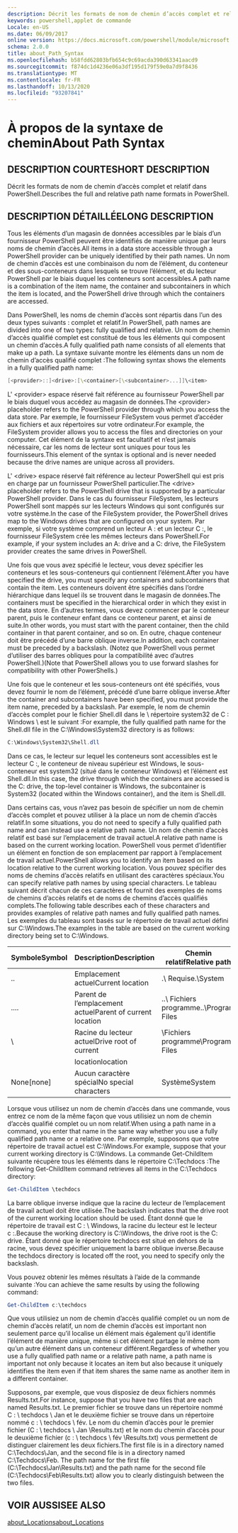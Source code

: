 ```yaml
---
description: Décrit les formats de nom de chemin d’accès complet et relatif dans PowerShell.
keywords: powershell,applet de commande
Locale: en-US
ms.date: 06/09/2017
online version: https://docs.microsoft.com/powershell/module/microsoft.powershell.core/about/about_path_syntax?view=powershell-7&WT.mc_id=ps-gethelp
schema: 2.0.0
title: about_Path_Syntax
ms.openlocfilehash: b58fdd62803bfb654c9c69acda390d63341aacd9
ms.sourcegitcommit: f874dc1d4236e06a3df195d179f59e0a7d9f8436
ms.translationtype: MT
ms.contentlocale: fr-FR
ms.lasthandoff: 10/13/2020
ms.locfileid: "93207841"
---
```

# <a name="about-path-syntax"></a><span data-ttu-id="8d7d8-104">À propos de la syntaxe de chemin</span><span class="sxs-lookup"><span data-stu-id="8d7d8-104">About Path Syntax</span></span>

## <a name="short-description"></a><span data-ttu-id="8d7d8-105">DESCRIPTION COURTE</span><span class="sxs-lookup"><span data-stu-id="8d7d8-105">SHORT DESCRIPTION</span></span>
<span data-ttu-id="8d7d8-106">Décrit les formats de nom de chemin d’accès complet et relatif dans PowerShell.</span><span class="sxs-lookup"><span data-stu-id="8d7d8-106">Describes the full and relative path name formats in  PowerShell.</span></span>

## <a name="long-description"></a><span data-ttu-id="8d7d8-107">DESCRIPTION DÉTAILLÉE</span><span class="sxs-lookup"><span data-stu-id="8d7d8-107">LONG DESCRIPTION</span></span>

<span data-ttu-id="8d7d8-108">Tous les éléments d’un magasin de données accessibles par le biais d’un fournisseur PowerShell peuvent être identifiés de manière unique par leurs noms de chemin d’accès.</span><span class="sxs-lookup"><span data-stu-id="8d7d8-108">All items in a data store accessible through a PowerShell provider can be uniquely identified by their path names.</span></span> <span data-ttu-id="8d7d8-109">Un nom de chemin d’accès est une combinaison du nom de l’élément, du conteneur et des sous-conteneurs dans lesquels se trouve l’élément, et du lecteur PowerShell par le biais duquel les conteneurs sont accessibles.</span><span class="sxs-lookup"><span data-stu-id="8d7d8-109">A path name is a combination of the item name, the container and subcontainers in which the item is located, and the PowerShell drive through which the containers are accessed.</span></span>

<span data-ttu-id="8d7d8-110">Dans PowerShell, les noms de chemin d’accès sont répartis dans l’un des deux types suivants : complet et relatif.</span><span class="sxs-lookup"><span data-stu-id="8d7d8-110">In PowerShell, path names are divided into one of two types: fully qualified and relative.</span></span> <span data-ttu-id="8d7d8-111">Un nom de chemin d’accès qualifié complet est constitué de tous les éléments qui composent un chemin d’accès.</span><span class="sxs-lookup"><span data-stu-id="8d7d8-111">A fully qualified path name consists of all elements that make up a path.</span></span> <span data-ttu-id="8d7d8-112">La syntaxe suivante montre les éléments dans un nom de chemin d’accès qualifié complet :</span><span class="sxs-lookup"><span data-stu-id="8d7d8-112">The following syntax shows the elements in a fully qualified path name:</span></span>

```powershell
[<provider>::]<drive>:[\<container>[\<subcontainer>...]]\<item>
```

<span data-ttu-id="8d7d8-113">L' \<provider\> espace réservé fait référence au fournisseur PowerShell par le biais duquel vous accédez au magasin de données.</span><span class="sxs-lookup"><span data-stu-id="8d7d8-113">The \<provider\> placeholder refers to the PowerShell provider through which you access the data store.</span></span> <span data-ttu-id="8d7d8-114">Par exemple, le fournisseur FileSystem vous permet d’accéder aux fichiers et aux répertoires sur votre ordinateur.</span><span class="sxs-lookup"><span data-stu-id="8d7d8-114">For example, the FileSystem provider allows you to access the files and directories on your computer.</span></span> <span data-ttu-id="8d7d8-115">Cet élément de la syntaxe est facultatif et n’est jamais nécessaire, car les noms de lecteur sont uniques pour tous les fournisseurs.</span><span class="sxs-lookup"><span data-stu-id="8d7d8-115">This element of the syntax is optional and is never needed because the drive names are unique across all providers.</span></span>

<span data-ttu-id="8d7d8-116">L' \<drive\> espace réservé fait référence au lecteur PowerShell qui est pris en charge par un fournisseur PowerShell particulier.</span><span class="sxs-lookup"><span data-stu-id="8d7d8-116">The \<drive\> placeholder refers to the PowerShell drive that is supported by a particular PowerShell provider.</span></span> <span data-ttu-id="8d7d8-117">Dans le cas du fournisseur FileSystem, les lecteurs PowerShell sont mappés sur les lecteurs Windows qui sont configurés sur votre système.</span><span class="sxs-lookup"><span data-stu-id="8d7d8-117">In the case of the FileSystem provider, the PowerShell drives map to the Windows drives that are configured on your system.</span></span> <span data-ttu-id="8d7d8-118">Par exemple, si votre système comprend un lecteur A : et un lecteur C :, le fournisseur FileSystem crée les mêmes lecteurs dans PowerShell.</span><span class="sxs-lookup"><span data-stu-id="8d7d8-118">For example, if your system includes an A: drive and a C: drive, the FileSystem provider creates the same drives in PowerShell.</span></span>

<span data-ttu-id="8d7d8-119">Une fois que vous avez spécifié le lecteur, vous devez spécifier les conteneurs et les sous-conteneurs qui contiennent l’élément.</span><span class="sxs-lookup"><span data-stu-id="8d7d8-119">After you have specified the drive, you must specify any containers and subcontainers that contain the item.</span></span> <span data-ttu-id="8d7d8-120">Les conteneurs doivent être spécifiés dans l’ordre hiérarchique dans lequel ils se trouvent dans le magasin de données.</span><span class="sxs-lookup"><span data-stu-id="8d7d8-120">The containers must be specified in the hierarchical order in which they exist in the data store.</span></span> <span data-ttu-id="8d7d8-121">En d’autres termes, vous devez commencer par le conteneur parent, puis le conteneur enfant dans ce conteneur parent, et ainsi de suite.</span><span class="sxs-lookup"><span data-stu-id="8d7d8-121">In other words, you must start with the parent container, then the child container in that parent container, and so on.</span></span> <span data-ttu-id="8d7d8-122">En outre, chaque conteneur doit être précédé d’une barre oblique inverse.</span><span class="sxs-lookup"><span data-stu-id="8d7d8-122">In addition, each container must be preceded by a backslash.</span></span> <span data-ttu-id="8d7d8-123">(Notez que PowerShell vous permet d’utiliser des barres obliques pour la compatibilité avec d’autres PowerShell.)</span><span class="sxs-lookup"><span data-stu-id="8d7d8-123">(Note that PowerShell allows you to use forward slashes for compatibility with other PowerShells.)</span></span>

<span data-ttu-id="8d7d8-124">Une fois que le conteneur et les sous-conteneurs ont été spécifiés, vous devez fournir le nom de l’élément, précédé d’une barre oblique inverse.</span><span class="sxs-lookup"><span data-stu-id="8d7d8-124">After the container and subcontainers have been specified, you must provide the item name, preceded by a backslash.</span></span> <span data-ttu-id="8d7d8-125">Par exemple, le nom de chemin d’accès complet pour le fichier Shell.dll dans le \\ répertoire system32 de C : Windows \\ est le suivant :</span><span class="sxs-lookup"><span data-stu-id="8d7d8-125">For example, the fully qualified path name for the Shell.dll file in the C:\\Windows\\System32 directory is as follows:</span></span>

```powershell
C:\Windows\System32\Shell.dll
```

<span data-ttu-id="8d7d8-126">Dans ce cas, le lecteur sur lequel les conteneurs sont accessibles est le lecteur C :, le conteneur de niveau supérieur est Windows, le sous-conteneur est system32 (situé dans le conteneur Windows) et l’élément est Shell.dll.</span><span class="sxs-lookup"><span data-stu-id="8d7d8-126">In this case, the drive through which the containers are accessed is the C: drive, the top-level container is Windows, the subcontainer is System32 (located within the Windows container), and the item is Shell.dll.</span></span>

<span data-ttu-id="8d7d8-127">Dans certains cas, vous n’avez pas besoin de spécifier un nom de chemin d’accès complet et pouvez utiliser à la place un nom de chemin d’accès relatif.</span><span class="sxs-lookup"><span data-stu-id="8d7d8-127">In some situations, you do not need to specify a fully qualified path name and can instead use a relative path name.</span></span> <span data-ttu-id="8d7d8-128">Un nom de chemin d’accès relatif est basé sur l’emplacement de travail actuel.</span><span class="sxs-lookup"><span data-stu-id="8d7d8-128">A relative path name is based on the current working location.</span></span> <span data-ttu-id="8d7d8-129">PowerShell vous permet d’identifier un élément en fonction de son emplacement par rapport à l’emplacement de travail actuel.</span><span class="sxs-lookup"><span data-stu-id="8d7d8-129">PowerShell allows you to identify an item based on its location relative to the current working location.</span></span> <span data-ttu-id="8d7d8-130">Vous pouvez spécifier des noms de chemins d’accès relatifs en utilisant des caractères spéciaux.</span><span class="sxs-lookup"><span data-stu-id="8d7d8-130">You can specify relative path names by using special characters.</span></span> <span data-ttu-id="8d7d8-131">Le tableau suivant décrit chacun de ces caractères et fournit des exemples de noms de chemins d’accès relatifs et de noms de chemins d’accès qualifiés complets.</span><span class="sxs-lookup"><span data-stu-id="8d7d8-131">The following table describes each of these characters and provides examples of relative path names and fully qualified path names.</span></span> <span data-ttu-id="8d7d8-132">Les exemples du tableau sont basés sur le répertoire de travail actuel défini sur C:\Windows.</span><span class="sxs-lookup"><span data-stu-id="8d7d8-132">The examples in the table are based on the current working directory being set to C:\Windows.</span></span>

|<span data-ttu-id="8d7d8-133">Symbole</span><span class="sxs-lookup"><span data-stu-id="8d7d8-133">Symbol</span></span>|<span data-ttu-id="8d7d8-134">Description</span><span class="sxs-lookup"><span data-stu-id="8d7d8-134">Description</span></span>               |<span data-ttu-id="8d7d8-135">Chemin relatif</span><span class="sxs-lookup"><span data-stu-id="8d7d8-135">Relative path</span></span>    |<span data-ttu-id="8d7d8-136">Le chemin d'accès complet</span><span class="sxs-lookup"><span data-stu-id="8d7d8-136">Full path</span></span>          |
|------|--------------------------|-----------------|-------------------|
|<span data-ttu-id="8d7d8-137">.</span><span class="sxs-lookup"><span data-stu-id="8d7d8-137">.</span></span>     |<span data-ttu-id="8d7d8-138">Emplacement actuel</span><span class="sxs-lookup"><span data-stu-id="8d7d8-138">Current location</span></span>          |<span data-ttu-id="8d7d8-139">.\\ Requise</span><span class="sxs-lookup"><span data-stu-id="8d7d8-139">.\\System</span></span>        |<span data-ttu-id="8d7d8-140">c : \\ \\ système Windows</span><span class="sxs-lookup"><span data-stu-id="8d7d8-140">c:\\Windows\\System</span></span>|
|<span data-ttu-id="8d7d8-141">..</span><span class="sxs-lookup"><span data-stu-id="8d7d8-141">..</span></span>    |<span data-ttu-id="8d7d8-142">Parent de l’emplacement actuel</span><span class="sxs-lookup"><span data-stu-id="8d7d8-142">Parent of current location</span></span>|<span data-ttu-id="8d7d8-143">..\\ Fichiers programme</span><span class="sxs-lookup"><span data-stu-id="8d7d8-143">..\\Program Files</span></span>|<span data-ttu-id="8d7d8-144">c : \\ Program Files</span><span class="sxs-lookup"><span data-stu-id="8d7d8-144">c:\\Program Files</span></span>  |
|\     |<span data-ttu-id="8d7d8-145">Racine du lecteur actuel</span><span class="sxs-lookup"><span data-stu-id="8d7d8-145">Drive root of current</span></span>     |<span data-ttu-id="8d7d8-146">\\Fichiers programme</span><span class="sxs-lookup"><span data-stu-id="8d7d8-146">\\Program Files</span></span>  |<span data-ttu-id="8d7d8-147">c : \\ Program Files</span><span class="sxs-lookup"><span data-stu-id="8d7d8-147">c:\\Program Files</span></span>  |
|      |<span data-ttu-id="8d7d8-148">location</span><span class="sxs-lookup"><span data-stu-id="8d7d8-148">location</span></span>                  |                 |                   |
|<span data-ttu-id="8d7d8-149">None</span><span class="sxs-lookup"><span data-stu-id="8d7d8-149">[none]</span></span>|<span data-ttu-id="8d7d8-150">Aucun caractère spécial</span><span class="sxs-lookup"><span data-stu-id="8d7d8-150">No special characters</span></span>     |<span data-ttu-id="8d7d8-151">Système</span><span class="sxs-lookup"><span data-stu-id="8d7d8-151">System</span></span>           |<span data-ttu-id="8d7d8-152">c : \\ \\ système Windows</span><span class="sxs-lookup"><span data-stu-id="8d7d8-152">c:\\Windows\\System</span></span>|

<span data-ttu-id="8d7d8-153">Lorsque vous utilisez un nom de chemin d’accès dans une commande, vous entrez ce nom de la même façon que vous utilisiez un nom de chemin d’accès qualifié complet ou un nom relatif.</span><span class="sxs-lookup"><span data-stu-id="8d7d8-153">When using a path name in a command, you enter that name in the same way whether you use a fully qualified path name or a relative one.</span></span> <span data-ttu-id="8d7d8-154">Par exemple, supposons que votre répertoire de travail actuel est C:\Windows.</span><span class="sxs-lookup"><span data-stu-id="8d7d8-154">For example, suppose that your current working directory is C:\Windows.</span></span> <span data-ttu-id="8d7d8-155">La commande Get-ChildItem suivante récupère tous les éléments dans le répertoire C:\Techdocs :</span><span class="sxs-lookup"><span data-stu-id="8d7d8-155">The following Get-ChildItem command retrieves all items in the C:\Techdocs directory:</span></span>

```powershell
Get-ChildItem \techdocs
```

<span data-ttu-id="8d7d8-156">La barre oblique inverse indique que la racine du lecteur de l’emplacement de travail actuel doit être utilisée.</span><span class="sxs-lookup"><span data-stu-id="8d7d8-156">The backslash indicates that the drive root of the current working location should be used.</span></span> <span data-ttu-id="8d7d8-157">Étant donné que le répertoire de travail est C : \\ Windows, la racine du lecteur est le lecteur c :.</span><span class="sxs-lookup"><span data-stu-id="8d7d8-157">Because the working directory is C:\\Windows, the drive root is the C: drive.</span></span> <span data-ttu-id="8d7d8-158">Étant donné que le répertoire techdocs est situé en dehors de la racine, vous devez spécifier uniquement la barre oblique inverse.</span><span class="sxs-lookup"><span data-stu-id="8d7d8-158">Because the techdocs directory is located off the root, you need to specify only the backslash.</span></span>

<span data-ttu-id="8d7d8-159">Vous pouvez obtenir les mêmes résultats à l’aide de la commande suivante :</span><span class="sxs-lookup"><span data-stu-id="8d7d8-159">You can achieve the same results by using the following command:</span></span>

```powershell
Get-ChildItem c:\techdocs
```

<span data-ttu-id="8d7d8-160">Que vous utilisiez un nom de chemin d’accès qualifié complet ou un nom de chemin d’accès relatif, un nom de chemin d’accès est important non seulement parce qu’il localise un élément mais également qu’il identifie l’élément de manière unique, même si cet élément partage le même nom qu’un autre élément dans un conteneur différent.</span><span class="sxs-lookup"><span data-stu-id="8d7d8-160">Regardless of whether you use a fully qualified path name or a relative path name, a path name is important not only because it locates an item but also because it uniquely identifies the item even if that item shares the same name as another item in a different container.</span></span>

<span data-ttu-id="8d7d8-161">Supposons, par exemple, que vous disposiez de deux fichiers nommés Results.txt.</span><span class="sxs-lookup"><span data-stu-id="8d7d8-161">For instance, suppose that you have two files that are each named Results.txt.</span></span>
<span data-ttu-id="8d7d8-162">Le premier fichier se trouve dans un répertoire nommé C : \\ techdocs \\ Jan et le deuxième fichier se trouve dans un répertoire nommé c : \\ techdocs \\ fév. Le nom du chemin d’accès pour le premier fichier (C : \\ techdocs \\ Jan \\Results.txt) et le nom du chemin d’accès pour le deuxième fichier (c : \\ techdocs \\ fév \\Results.txt) vous permettent de distinguer clairement les deux fichiers.</span><span class="sxs-lookup"><span data-stu-id="8d7d8-162">The first file is in a directory named C:\\Techdocs\\Jan, and the second file is in a directory named C:\\Techdocs\\Feb. The path name for the first file (C:\\Techdocs\\Jan\\Results.txt) and the path name for the second file (C:\\Techdocs\\Feb\\Results.txt) allow you to clearly distinguish between the two files.</span></span>

## <a name="see-also"></a><span data-ttu-id="8d7d8-163">VOIR AUSSI</span><span class="sxs-lookup"><span data-stu-id="8d7d8-163">SEE ALSO</span></span>

[<span data-ttu-id="8d7d8-164">about_Locations</span><span class="sxs-lookup"><span data-stu-id="8d7d8-164">about_Locations</span></span>](about_Locations.md)

